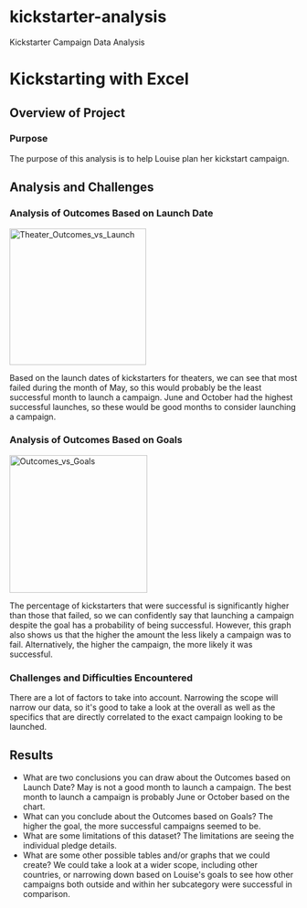 # kickstarter-analysis
Kickstarter Campaign Data Analysis

# Kickstarting with Excel

## Overview of Project

### Purpose
The purpose of this analysis is to help Louise plan her kickstart campaign.

## Analysis and Challenges

### Analysis of Outcomes Based on Launch Date
<img width="239" alt="Theater_Outcomes_vs_Launch" src="https://user-images.githubusercontent.com/17411399/148711524-a9cb5041-f678-4c4f-8d76-7ff23933293b.png">

Based on the launch dates of kickstarters for theaters, we can see that most failed during the month of May, so this would probably be the least successful month to launch a campaign. June and October had the highest successful launches, so these would be good months to consider launching a campaign.

### Analysis of Outcomes Based on Goals
<img width="241" alt="Outcomes_vs_Goals" src="https://user-images.githubusercontent.com/17411399/148711547-a29a22ae-e5d1-4b7d-90c1-aad962351513.png">


The percentage of kickstarters that were successful is significantly higher than those that failed, so we can confidently say that launching a campaign despite the goal has a probability of being successful. However, this graph also shows us that the higher the amount the less likely a campaign was to fail. Alternatively, the higher the campaign, the more likely it was successful.

### Challenges and Difficulties Encountered
There are a lot of factors to take into account. Narrowing the scope will narrow our data, so it's good to take a look at the overall as well as the specifics that are directly correlated to the exact campaign looking to be launched.

## Results

- What are two conclusions you can draw about the Outcomes based on Launch Date?
May is not a good month to launch a campaign. The best month to launch a campaign is probably June or October based on the chart.
- What can you conclude about the Outcomes based on Goals?
The higher the goal, the more successful campaigns seemed to be.
- What are some limitations of this dataset?
The limitations are seeing the individual pledge details.
- What are some other possible tables and/or graphs that we could create?
We could take a look at a wider scope, including other countries, or narrowing down based on Louise's goals to see how other campaigns both outside and within her subcategory were successful in comparison.
